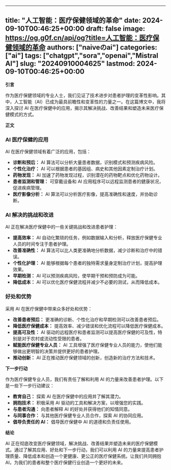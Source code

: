 
---
title: "人工智能：医疗保健领域的革命"
date: 2024-09-10T00:46:25+00:00
draft: false
image: https://og.g0f.cn/api/og?title=人工智能：医疗保健领域的革命
authors: ["naiveのai"]
categories: ["ai"]
tags: ["chatgpt","sora","openai","Mistral AI"]
slug: "20240910004625"
lastmod: 2024-09-10T00:46:25+00:00
---
**引言**

作为医疗保健领域的专业人士，我们见证了技术进步对患者护理的变革性影响。其中，人工智能（AI）已成为最具前瞻性和变革性的力量之一。在这篇博文中，我将深入探讨 AI 在医疗保健中的应用，揭示其解决挑战、改善结果和塑造未来医疗保健模式的方式。

**正文**

### AI 医疗保健的应用

AI 在医疗保健领域有着广泛的应用，包括：

- **诊断和预后：** AI 算法可以分析大量患者数据，识别模式和预测疾病风险。
- **个性化治疗：** AI 可以根据患者的基因组、病史和其他因素定制治疗计划。
- **药物发现：** AI 加速了药物发现过程，识别潜在的药物靶点和优化药物设计。
- **患者监测和管理：** 可穿戴设备和 AI 应用程序可以远程监测患者的健康状况，促进疾病管理。
- **医疗影像分析：** AI 算法可以分析医疗影像，提高准确性和速度，并协助诊断。

### AI 解决的挑战和改进

AI 正在解决医疗保健中的一些关键挑战和改进患者护理：

- **提高效率：** AI 自动化繁琐的任务，例如数据输入和分析，释放医疗保健专业人员的时间专注于患者护理。
- **改善准确性：** AI 算法可以比人类更准确地分析数据，减少诊断和治疗中的错误。
- **个性化护理：** AI 能够根据每个患者的独特需求量身定制治疗计划，提高护理效果。
- **早期检测：** AI 可以预测疾病风险，使早期干预和预防成为可能。
- **降低成本：** AI 可以优化医疗保健流程并减少不必要的测试，从而降低成本。

### 好处和优势

采用 AI 在医疗保健中带来众多好处和优势：

- **改善患者预后：** 更准确的诊断、个性化治疗和早期检测可以改善患者预后。
- **降低医疗保健成本：** 提高效率、减少错误和优化流程可以降低医疗保健成本。
- **提高可及性：** AI 驱动的远程医疗和患者监测可以提高医疗保健的可及性，特别是对于农村或流动性受限的患者。
- **赋能医疗保健专业人员：** AI 工具增强了医疗保健专业人员的能力，使他们能够做出更明智的决策并提供更好的患者护理。
- **推动创新：** AI 正在推动医疗保健领域的创新，创造新的治疗方法和技术。

**下一步行动**

作为医疗保健专业人员，我们有责任了解和利用 AI 的力量来改善患者护理。以下是一些下一步行动建议：

- **教育自己：** 探索 AI 在医疗保健中的应用并了解其潜力。
- **拥抱技术：** 积极采用 AI 驱动的工具和解决方案，以增强您的实践。
- **与患者沟通：** 向患者解释 AI 的好处并获得他们的知情同意。
- **与同事合作：** 与其他医疗保健专业人员合作，探索 AI 的协同应用。
- **倡导负责任的 AI：** 倡导医疗保健中 AI 的道德和负责任使用。

**结论**

AI 正在彻底改变医疗保健领域，解决挑战、改善结果并塑造未来的医疗保健模式。通过了解其应用、好处和下一步行动，我们可以利用 AI 的力量来提高患者护理质量、降低成本和创造一个更健康、更公正的医疗保健系统。让我们共同拥抱 AI，为我们的患者和整个医疗保健行业创造一个更好的未来。